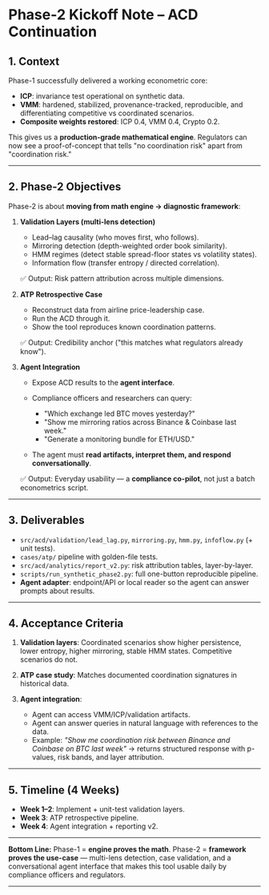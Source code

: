 # **Phase-2 Kickoff Note – ACD Continuation**

## **1. Context**

Phase-1 successfully delivered a working econometric core:

* **ICP**: invariance test operational on synthetic data.
* **VMM**: hardened, stabilized, provenance-tracked, reproducible, and differentiating competitive vs coordinated scenarios.
* **Composite weights restored**: ICP 0.4, VMM 0.4, Crypto 0.2.

This gives us a **production-grade mathematical engine**. Regulators can now see a proof-of-concept that tells "no coordination risk" apart from "coordination risk."

---

## **2. Phase-2 Objectives**

Phase-2 is about **moving from math engine → diagnostic framework**:

1. **Validation Layers (multi-lens detection)**

   * Lead–lag causality (who moves first, who follows).
   * Mirroring detection (depth-weighted order book similarity).
   * HMM regimes (detect stable spread-floor states vs volatility states).
   * Information flow (transfer entropy / directed correlation).

   ✅ Output: Risk pattern attribution across multiple dimensions.

2. **ATP Retrospective Case**

   * Reconstruct data from airline price-leadership case.
   * Run the ACD through it.
   * Show the tool reproduces known coordination patterns.

   ✅ Output: Credibility anchor ("this matches what regulators already know").

3. **Agent Integration**

   * Expose ACD results to the **agent interface**.
   * Compliance officers and researchers can query:

     * "Which exchange led BTC moves yesterday?"
     * "Show me mirroring ratios across Binance & Coinbase last week."
     * "Generate a monitoring bundle for ETH/USD."
   * The agent must **read artifacts, interpret them, and respond conversationally**.

   ✅ Output: Everyday usability — a **compliance co-pilot**, not just a batch econometrics script.

---

## **3. Deliverables**

* `src/acd/validation/lead_lag.py`, `mirroring.py`, `hmm.py`, `infoflow.py` (+ unit tests).
* `cases/atp/` pipeline with golden-file tests.
* `src/acd/analytics/report_v2.py`: risk attribution tables, layer-by-layer.
* `scripts/run_synthetic_phase2.py`: full one-button reproducible pipeline.
* **Agent adapter**: endpoint/API or local reader so the agent can answer prompts about results.

---

## **4. Acceptance Criteria**

1. **Validation layers**: Coordinated scenarios show higher persistence, lower entropy, higher mirroring, stable HMM states. Competitive scenarios do not.
2. **ATP case study**: Matches documented coordination signatures in historical data.
3. **Agent integration**:

   * Agent can access VMM/ICP/validation artifacts.
   * Agent can answer queries in natural language with references to the data.
   * Example: *"Show me coordination risk between Binance and Coinbase on BTC last week"* → returns structured response with p-values, risk bands, and layer attribution.

---

## **5. Timeline (4 Weeks)**

* **Week 1–2**: Implement + unit-test validation layers.
* **Week 3**: ATP retrospective pipeline.
* **Week 4**: Agent integration + reporting v2.

---

**Bottom Line:**
Phase-1 = **engine proves the math**.
Phase-2 = **framework proves the use-case** — multi-lens detection, case validation, and a conversational agent interface that makes this tool usable daily by compliance officers and regulators.

---




